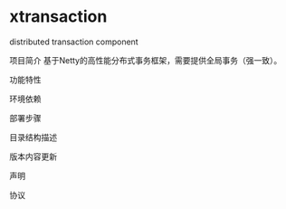 # xtransaction
distributed transaction component

项目简介
	基于Netty的高性能分布式事务框架，需要提供全局事务（强一致）。
	
功能特性

环境依赖

部署步骤

目录结构描述

版本内容更新

声明

协议
